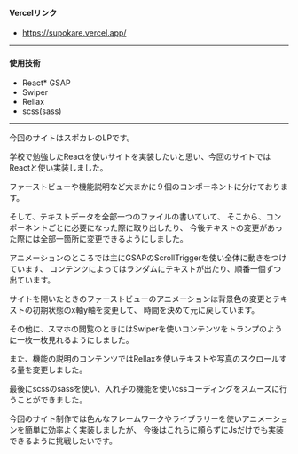 #### Vercelリンク
* https://supokare.vercel.app/
---
#### 使用技術
* React* GSAP
* Swiper
* Rellax
* scss(sass)
---
今回のサイトはスポカレのLPです。

学校で勉強したReactを使いサイトを実装したいと思い、今回のサイトではReactと使い実装しました。

ファーストビューや機能説明など大まかに９個のコンポーネントに分けております。

そして、テキストデータを全部一つのファイルの書いていて、
そこから、コンポーネントごとに必要になった際に取り出したり、
今後テキストの変更があった際には全部一箇所に変更できるようにしました。

アニメーションのところでは主にGSAPのScrollTriggerを使い全体に動きをつけています、
コンテンツによってはランダムにテキストが出たり、順番一個ずつ出ています。

サイトを開いたときのファーストビューのアニメーションは背景色の変更とテキストの初期状態のx軸y軸を変更して、
時間を決めて元に戻しています。

その他に、スマホの閲覧のときにはSwiperを使いコンテンツをトランプのように一枚一枚見れるようにしました。

また、機能の説明のコンテンツではRellaxを使いテキストや写真のスクロールする量を変更しました。

最後にscssのsassを使い、入れ子の機能を使いcssコーディングをスムーズに行うことができました。

今回のサイト制作では色んなフレームワークやライブラリーを使いアニメーションを簡単に効率よく実装しましたが、
今後はこれらに頼らずにJsだけでも実装できるように挑戦したいです。
